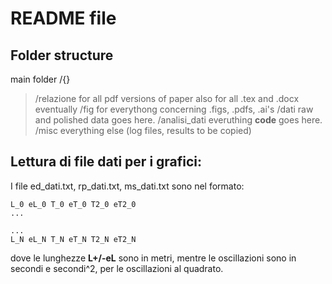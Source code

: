 README file
===========

Folder structure
----------------
main folder /{}

> /relazione
    for all pdf versions of paper
    also for all .tex and .docx eventually
> /fig
    for everythong concerning .figs, .pdfs, .ai's
> /dati
    raw and polished data goes here.
> /analisi_dati
    everuthing __code__ goes here.
> /misc
    everything else (log files, results to be 
    copied)

Lettura di file dati per i grafici:
-----------------------------------

I file ed_dati.txt, rp_dati.txt, ms_dati.txt sono nel formato:

```
L_0 eL_0 T_0 eT_0 T2_0 eT2_0
...

...
L_N eL_N T_N eT_N T2_N eT2_N
```
dove le lunghezze **L+/-eL** sono in metri, mentre le oscillazioni sono in secondi e  secondi^2, per le oscillazioni al quadrato. 
